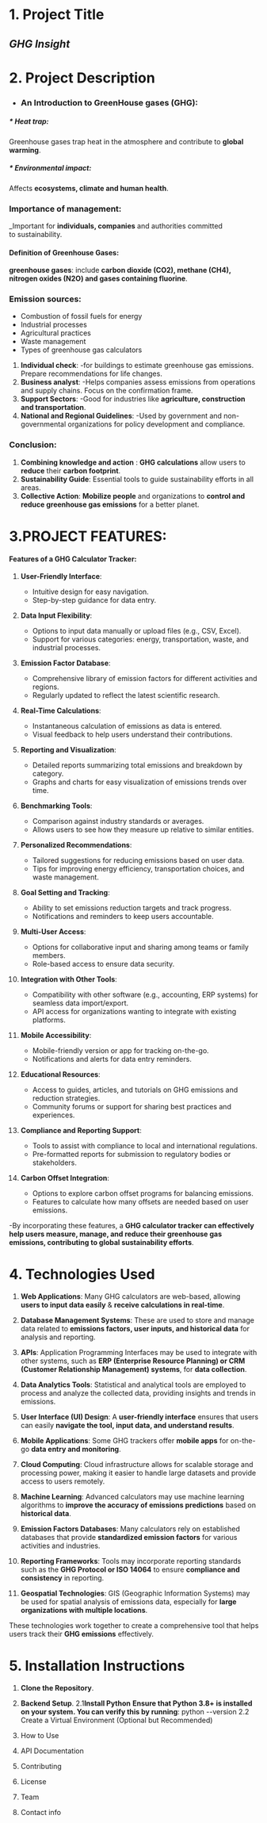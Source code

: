 # 1. Project Title 
## *GHG Insight*   
# 2. Project Description 
- ###    An Introduction to GreenHouse gases (GHG):
 ##### * *Heat trap*:  
   Greenhouse gases trap heat in the atmosphere and contribute to **global warming**.
 #####  * *Environmental impact*: 
   Affects **ecosystems, climate and human health**.
### Importance of management: 
_Important for **individuals, companies** and authorities committed to sustainability.
#### Definition of Greenhouse Gases:
**greenhouse gases**: include **carbon dioxide (CO2), methane (CH4), nitrogen oxides (N2O) and gases containing fluorine**.
### Emission sources:
 - Combustion of fossil fuels for energy
 - Industrial processes
 - Agricultural practices
 - Waste management
 - Types of greenhouse gas calculators
1. **Individual check**:
-for buildings to estimate greenhouse gas emissions.
Prepare recommendations for life changes.
2. **Business analyst**:
-Helps companies assess emissions from operations and supply chains.
Focus on the confirmation frame.
3. **Support Sectors**:
-Good for industries like **agriculture, construction and transportation**.
4. **National and Regional Guidelines**:
-Used by government and non-governmental organizations for policy development and compliance.
### Conclusion:
1. **Combining knowledge and action** :  **GHG calculations** allow users to **reduce** their **carbon footprint**.
2. **Sustainability Guide**:  Essential tools to guide sustainability efforts in all areas.
3. **Collective Action**:  **Mobilize people** and organizations to **control and reduce greenhouse gas emissions** for a better planet.
# 3.PROJECT FEATURES:
#### Features of a GHG Calculator Tracker:
1. **User-Friendly Interface**:
   - Intuitive design for easy navigation.
   - Step-by-step guidance for data entry.

2. **Data Input Flexibility**:
   - Options to input data manually or upload files (e.g., CSV, Excel).
   - Support for various categories: energy, transportation, waste, and industrial processes.

3. **Emission Factor Database**:
   - Comprehensive library of emission factors for different activities and regions.
   - Regularly updated to reflect the latest scientific research.

4. **Real-Time Calculations**:
   - Instantaneous calculation of emissions as data is entered.
   - Visual feedback to help users understand their contributions.

5. **Reporting and Visualization**:
   - Detailed reports summarizing total emissions and breakdown by category.
   - Graphs and charts for easy visualization of emissions trends over time.

6. **Benchmarking Tools**:
   - Comparison against industry standards or averages.
   - Allows users to see how they measure up relative to similar entities.

7. **Personalized Recommendations**:
   - Tailored suggestions for reducing emissions based on user data.
   - Tips for improving energy efficiency, transportation choices, and waste management.

8. **Goal Setting and Tracking**:
   - Ability to set emissions reduction targets and track progress.
   - Notifications and reminders to keep users accountable.

9. **Multi-User Access**:
   - Options for collaborative input and sharing among teams or family members.
   - Role-based access to ensure data security.

10. **Integration with Other Tools**:
    - Compatibility with other software (e.g., accounting, ERP systems) for seamless data import/export.
    - API access for organizations wanting to integrate with existing platforms.

11. **Mobile Accessibility**:
    - Mobile-friendly version or app for tracking on-the-go.
    - Notifications and alerts for data entry reminders.

12. **Educational Resources**:
    - Access to guides, articles, and tutorials on GHG emissions and reduction strategies.
    - Community forums or support for sharing best practices and experiences.

13. **Compliance and Reporting Support**:
    - Tools to assist with compliance to local and international regulations.
    - Pre-formatted reports for submission to regulatory bodies or stakeholders.

14. **Carbon Offset Integration**:
    - Options to explore carbon offset programs for balancing emissions.
    - Features to calculate how many offsets are needed based on user emissions.

-By incorporating these features, a **GHG calculator tracker can effectively help users measure, manage, and reduce their greenhouse gas emissions, contributing to global sustainability efforts**.
# 4. Technologies Used
1. **Web Applications**: Many GHG calculators are web-based, allowing **users to input data easily** & **receive calculations in real-time**.

2. **Database Management Systems**: These are used to store and manage data related to **emissions factors, user inputs, and historical data** for analysis and reporting.

3.  **APIs**: Application Programming Interfaces may be used to integrate with other systems, such as **ERP (Enterprise Resource Planning) or CRM (Customer Relationship Management) systems**, for **data collection**.

4. **Data Analytics Tools**: Statistical and analytical tools are employed to process and analyze the collected data, providing insights and trends in emissions.

5. **User Interface (UI) Design**: A **user-friendly interface** ensures that users can easily **navigate the tool, input data, and understand results**.

6. **Mobile Applications**: Some GHG trackers offer **mobile apps** for on-the-go **data entry and monitoring**.

7. **Cloud Computing**: Cloud infrastructure allows for scalable storage and processing power, making it easier to handle large datasets and provide access to users remotely.

8. **Machine Learning**: Advanced calculators may use machine learning algorithms to **improve the accuracy of emissions predictions** based on **historical data**.

9. **Emission Factors Databases**: Many calculators rely on established databases that provide **standardized emission factors** for various activities and industries.

10.  **Reporting Frameworks**: Tools may incorporate reporting standards such as the **GHG Protocol or ISO 14064** to ensure **compliance and consistency** in reporting.

11. **Geospatial Technologies**: GIS (Geographic Information Systems) may be used for spatial analysis of emissions data, especially for **large organizations with multiple locations**.

These technologies work together to create a comprehensive tool that helps users track their **GHG emissions** effectively.
# 5. Installation Instructions
1. **Clone the Repository**.
2.  **Backend Setup**.
 2.1**Install Python**
**Ensure that Python 3.8+ is installed on your system. You can verify this by running**:
python --version
2.2 Create a Virtual Environment (Optional but Recommended)

   


6. How to Use
7. API Documentation
8. Contributing
9. License
10. Team
11. Contact info
